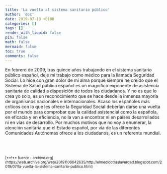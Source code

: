 ```yaml
---
title: 'La vuelta al sistema sanitario público'
author: 'doc'
date: 2019-07-19 +0100
categories: []
tags: []
render_with_liquid: false
pin: false
math: false
mermaid: false
toc: true
comments: false
---
```

En febrero de 2009, tras quince años trabajando en el sistema sanitario público español, dejé mi trabajo como médico para la llamada Seguridad Social. Lo hice con gran dolor de mi alma porque siempre he creído que el Sistema de Salud pública español es un magnífico exponente de asistencia sanitaria de calidad a disposición de todos los ciudadanos. Y no es que lo crea yo solo, es un reconocimiento que se hace desde la inmensa mayoría de organismos nacionales e internacionales. Acaso los españoles más críticos con lo que les ofrece la Seguridad Social deberían darse una vuelta por el mundo para comprobar que la calidad asistencial como la española, en eficacia y en eficiencia, no la van a encontrar ni en países desarrollados ni en vías de desarrollo. Por muchos motivos que no voy a enumerar, la atención sanitaria que el Estado español, por vía de las diferentes Comunidades Autónomas ofrece a los ciudadanos, es un referente mundial.  

<br>
<br>
<br>
<small>[**!** fuente - archive.org](https://web.archive.org/web/20191106042635/http://elmedicotraslaverdad.blogspot.com/2019/07/la-vuelta-la-sistema-sanitario-publico.html)</small>  
